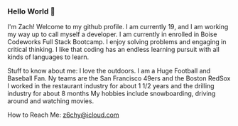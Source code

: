 ### Hello World 👋

<!--I'm Zach! Welcome to my github profile.
I am currently 19, and I am working my way up to call myself a developer.  I am currently in enrolled in Boise Codeworks Full Stack Bootcamp. I enjoy solving problems and  engaging in critical thinking. I like that coding has an endless learning pursuit with all kinds of languages to learn. 

Stuff to know about me:
I love the outdoors.
I am a Huge Football and Baseball Fan. Ny teams are the San Francisco 49ers and the Boston RedSox
I worked in the restaurant industry for about 1 1/2 years and the drilling industry for about 8 months
My hobbies include snowboarding, driving around and watching movies.

How to Reach Me:
z6chy@icloud.com
**ZachYentsch/ZachYentsch** is a ✨ _special_ ✨ repository because its `README.md` (this file) appears on your GitHub profile.
-->
I'm Zach! Welcome to my github profile.
I am currently 19, and I am working my way up to call myself a developer.  I am currently in enrolled in Boise Codeworks Full Stack Bootcamp. I enjoy solving problems and  engaging in critical thinking. I like that coding has an endless learning pursuit with all kinds of languages to learn. 

Stuff to know about me:
I love the outdoors.
I am a Huge Football and Baseball Fan. Ny teams are the San Francisco 49ers and the Boston RedSox
I worked in the restaurant industry for about 1 1/2 years and the drilling industry for about 8 months
My hobbies include snowboarding, driving around and watching movies.

How to Reach Me:
z6chy@icloud.com
